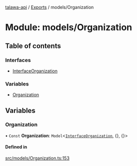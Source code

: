 [talawa-api](../README.md) / [Exports](../modules.md) / models/Organization

# Module: models/Organization

## Table of contents

### Interfaces

- [InterfaceOrganization](../interfaces/models_Organization.InterfaceOrganization.md)

### Variables

- [Organization](models_Organization.md#organization)

## Variables

### Organization

• `Const` **Organization**: `Model`\<[`InterfaceOrganization`](../interfaces/models_Organization.InterfaceOrganization.md), {}, {}\>

#### Defined in

[src/models/Organization.ts:153](https://github.com/PalisadoesFoundation/talawa-api/blob/55cb3be/src/models/Organization.ts#L153)
